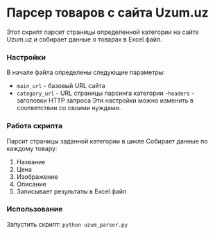 # Парсер товаров с сайта Uzum.uz
Этот скрипт парсит страницы определенной категории на сайте Uzum.uz и собирает данные о товарах в Excel файл.

### Настройки
В начале файла определены следующие параметры:

- `main_url` - базовый URL сайта
- `category_url` - URL страницы парсинга категории
-`headers` - заголовки HTTP запроса
Эти настройки можно изменить в соответствии со своими нуждами.

### Работа скрипта
Парсит страницы заданной категории в цикле
Собирает данные по каждому товару:
1. Название
2. Цена
3. Изображение
4. Описание
5. Записывает результаты в Excel файл

### Использование
Запустить скрипт:
`python uzum_parser.py`
